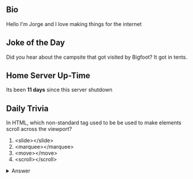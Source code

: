 ## Bio

Hello I'm Jorge and I love making things for the internet

## Joke of the Day

Did you hear about the campsite that got visited by Bigfoot? It got in tents.

## Home Server Up-Time

Its been **11 days** since this server shutdown


## Daily Trivia

In HTML, which non-standard tag used to be be used to make elements scroll across the viewport?
 1. &lt;slide&gt;&lt;/slide&gt;
 2. &lt;marquee&gt;&lt;/marquee&gt;
 3. &lt;move&gt;&lt;/move&gt;
 4. &lt;scroll&gt;&lt;/scroll&gt;

<details>
  <summary>Answer</summary>
  &lt;marquee&gt;&lt;/marquee&gt;
</details>
